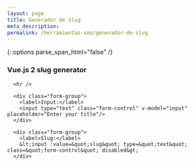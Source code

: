 ```yaml
---
layout: page
title: Generador de Slug
meta_description: 
permalink: /herramientas-seo/generador-de-slug
---
```


{::options parse_span_html="false" /}
<script src="https://cdnjs.cloudflare.com/ajax/libs/vue/2.1.10/vue.min.js"></script>
<div id="app" class="container">
  <div class="row">
    <div class="col-md-6 offset-md-3">
      <h3>Vue.js 2 slug generator</h3>
      
      <hr />

      <div class="form-group">
        <label>Input:</label>
        <input type="text" class="form-control" v-model="input" placeholder="Enter your title"/>
      </div>

      <div class="form-group">
        <label>Slug:</label>
        &lt;input :value=&quot;slug&quot; type=&quot;text&quot; class=&quot;form-control&quot; disabled&gt;
      </div>
  </div>
  </div>
</div>



<script>
  const app = new Vue({
  el: '#app',
  
  data: {
    input: 'Thís is a côol & awësome title !'
  },
  
  computed: {
    slug: function () {
      return this.slugify(this.input)
    }
  },
  
  methods: {

    slugify (text, ampersand = 'and') {
      const a = 'àáäâèéëêìíïîòóöôùúüûñçßÿỳýœæŕśńṕẃǵǹḿǘẍźḧ'
      const b = 'aaaaeeeeiiiioooouuuuncsyyyoarsnpwgnmuxzh'
      const p = new RegExp(a.split('').join('|'), 'g')

      return text.toString().toLowerCase()
        .replace(/[\s_]+/g, '-')
        .replace(p, c =>
          b.charAt(a.indexOf(c)))
        .replace(/&/g, `-${ampersand}-`)
        .replace(/[^\w-]+/g, '')
        .replace(/--+/g, '-')
        .replace(/^-+|-+$/g, '')
    }   
  }
})
</script>



